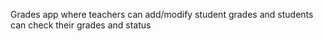 Grades app where teachers can add/modify student grades and students can check their grades and status
